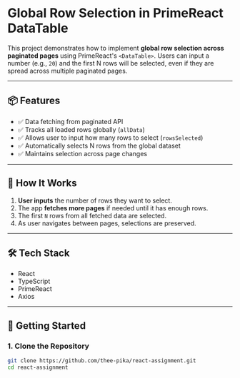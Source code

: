 # Global Row Selection in PrimeReact DataTable

This project demonstrates how to implement **global row selection across paginated pages** using PrimeReact's `<DataTable>`. Users can input a number (e.g., `20`) and the first N rows will be selected, even if they are spread across multiple paginated pages.

---

## 📦 Features

- ✅ Data fetching from paginated API
- ✅ Tracks all loaded rows globally (`allData`)
- ✅ Allows user to input how many rows to select (`rowsSelected`)
- ✅ Automatically selects N rows from the global dataset
- ✅ Maintains selection across page changes

---

## 🧠 How It Works

1. **User inputs** the number of rows they want to select.
2. The app **fetches more pages** if needed until it has enough rows.
3. The first `N` rows from all fetched data are selected.
4. As user navigates between pages, selections are preserved.

---

## 🛠 Tech Stack

- React
- TypeScript
- PrimeReact
- Axios

---

## 🚀 Getting Started

### 1. Clone the Repository

```bash
git clone https://github.com/thee-pika/react-assignment.git
cd react-assignment

